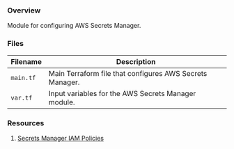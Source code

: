 ### Overview

Module for configuring AWS Secrets Manager.

### Files

| Filename            | Description                                                                                  |
|---------------------|----------------------------------------------------------------------------------------------|
| `main.tf`           | Main Terraform file that configures AWS Secrets Manager.                                     |
| `var.tf`            | Input variables for the AWS Secrets Manager module.                                          |

### Resources

1) [Secrets Manager IAM Policies](https://docs.aws.amazon.com/secretsmanager/latest/userguide/auth-and-access_identity-based-policies.html)